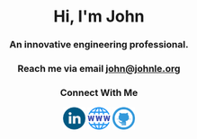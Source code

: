 <h1 align="center">Hi, I'm John</h1>
<h3 align="center">An innovative engineering professional.</h3>
<h3 align="center">Reach me via email <a href="mailto:john@johnle.org">john@johnle.org</a></h3>

<h3 align="center">Connect With Me</h3>
<p align="center">
<a href="https://linkedin.com/in/johnle" target="blank"><img align="center" src="https://raw.githubusercontent.com/9-5/9-5/main/linkedin.png" alt="johnle" height="40" width="40" /></a>
<a href="https://johnle.org/"><img align="center" src="https://raw.githubusercontent.com/9-5/9-5/main/web.png" alt="johnle.org" height="40" width="40" /></a>
<a href="https://github.com/9-5/"><img align="center" src="https://raw.githubusercontent.com/9-5/9-5/main/github.png" height="40" width="40" /></a>
</p>
